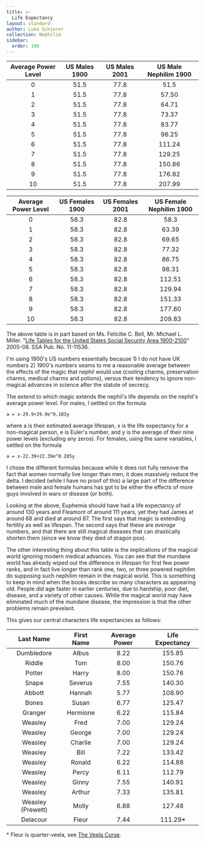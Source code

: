 ```yaml
---
title: >-
  Life Expectancy
layout: standard
author: Luke Schierer
collection: Nephilim
sidebar:
  order: 100
---
```


| Average Power Level | US Males 1900 | US Males 2001 | US Male Nephilim 1900 |
| :-----------------: | :-----------: | :-----------: | :-------------------: |
|          0          |     51.5      |     77.8      |         51.5          |
|          1          |     51.5      |     77.8      |         57.50         |
|          2          |     51.5      |     77.8      |         64.71         |
|          3          |     51.5      |     77.8      |         73.37         |
|          4          |     51.5      |     77.8      |         83.77         |
|          5          |     51.5      |     77.8      |         96.25         |
|          6          |     51.5      |     77.8      |        111.24         |
|          7          |     51.5      |     77.8      |        129.25         |
|          8          |     51.5      |     77.8      |        150.86         |
|          9          |     51.5      |     77.8      |        176.82         |
|         10          |     51.5      |     77.8      |        207.99         |

| Average Power Level | US Females 1900 | US Females 2001 | US Female Nephilim 1900 |
| :-----------------: | :-------------: | :-------------: | :---------------------: |
|          0          |      58.3       |      82.8       |          58.3           |
|          1          |      58.3       |      82.8       |          63.39          |
|          2          |      58.3       |      82.8       |          69.65          |
|          3          |      58.3       |      82.8       |          77.32          |
|          4          |      58.3       |      82.8       |          86.75          |
|          5          |      58.3       |      82.8       |          98.31          |
|          6          |      58.3       |      82.8       |         112.51          |
|          7          |      58.3       |      82.8       |         129.94          |
|          8          |      58.3       |      82.8       |         151.33          |
|          9          |      58.3       |      82.8       |         177.60          |
|         10          |      58.3       |      82.8       |         209.83          |

The above table is in part based on Ms. Felicitie C. Bell, Mr. Michael L. Miller. "[Life Tables for the United States Social Security Area 1900-2100]" 2005-08. SSA Pub. No. 11-11536.

I'm using 1900's US numbers essentially because 1) I do not have UK numbers 2)
1900's numbers seams to me a reasonable average between the effects of the magic
that nephil would use (cooling charms, preservation charms, medical charms and
potions), versus their tendency to ignore non-magical advances in science after
the statute of secrecy.

The extend to which magic extends the nephil's life depends on the nephil's
average power level. For males, I settled on the formula

```
a = x-29.9+29.9e^0.183y
```

where a is their estimated average lifespan, x is the life expectancy for a
non-magical person, e is Euler's number, and y is the average of their nine
power levels (excluding any zeros). For females, using the same variables,
I settled on the formula

```
a = x-22.39+22.39e^0.205y
```

I chose the different formulas because while it does not fully remove the fact
that women normally live longer than men, it does massively reduce the delta.
I decided (while I have no proof of this) a large part of the difference between
male and female humans has got to be either the effects of more guys involved
in wars or disease (or both).

Looking at the above, Euphemia should have had a life expectancy of around 130
years and Fleamont of around 111 years, yet they had James at around 68 and died
at around 87. The first says that magic is extending fertility as well as
lifespan. The second says that these are _average_ numbers, and that there are
still magical diseases that can drastically shorten them (since we know they
died of dragon pox).

The other interesting thing about this table is the implications of the magical world
ignoring modern medical advances. You can see that the mundane world has already
wiped out the difference in lifespan for first few power ranks, and in fact live
_longer_ than rank one, two, or three powered nephilim do supposing such nephilim
remain in the magical world. This is something to keep in mind when the books describe
so many characters as appearing old. People _did_ age faster in earlier centuries,
due to hardship, poor diet, disease, and a variety of other causes. While the magical
world may have eliminated much of the mundane disease, the impression is that the
other problems remain prevelant.

This gives our central characters life expectancies as follows:

|     Last Name     | First Name | Average Power | Life Expectancy |
| :---------------: | :--------: | :-----------: | :-------------: |
|    Dumbledore     |   Albus    |     8.22      |     155.85      |
|      Riddle       |    Tom     |     8.00      |     150.76      |
|      Potter       |   Harry    |     8.00      |     150.76      |
|       Snape       |  Severus   |     7.55      |     140.30      |
|      Abbott       |   Hannah   |     5.77      |     108.90      |
|       Bones       |   Susan    |     6.77      |     125.47      |
|      Granger      |  Hermione  |     6.22      |     115.84      |
|      Weasley      |    Fred    |     7.00      |     129.24      |
|      Weasley      |   George   |     7.00      |     129.24      |
|      Weasley      |  Charlie   |     7.00      |     129.24      |
|      Weasley      |    Bill    |     7.22      |     133.42      |
|      Weasley      |   Ronald   |     6.22      |     114.88      |
|      Weasley      |   Percy    |     6.11      |     112.79      |
|      Weasley      |   Ginny    |     7.55      |     140.91      |
|      Weasley      |   Arthur   |     7.33      |     135.81      |
| Weasley (Prewett) |   Molly    |     6.88      |     127.48      |
|     Delacour      |   Fleur    |     7.44      |    111.29\*     |

\* Fleur is quarter-veela, see [The Veela Curse].

[The Veela Curse]: </FanFiction/Harry_Potter_-_Nephilim/Appendices/Veela Pathology/>
[Life Tables for the United States Social Security Area 1900-2100]: https://www.ssa.gov/oact/NOTES/pdf_studies/study120.pdf
